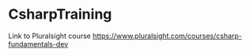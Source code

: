 # CsharpTraining

Link to Pluralsight course https://www.pluralsight.com/courses/csharp-fundamentals-dev